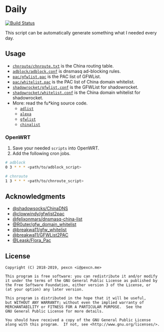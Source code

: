 # Daily

[![Build Status](https://travis-ci.org/pexcn/daily.svg?branch=master)](https://travis-ci.org/pexcn/daily)

This script can be automatically generate something what I needed every day.

## Usage

- [`chnroute/chnroute.txt`](https://pexcn.me/daily/chnroute/chnroute.txt) is the China routing table.
- [`adblock/adblock.conf`](https://pexcn.me/daily/adblock/adblock.conf) is dnsmasq ad-blocking rules.
- [`pac/gfwlist.pac`](https://pexcn.me/daily/pac/gfwlist.pac) is the PAC list of GFWList.
- [`pac/whitelist.pac`](https://pexcn.me/daily/pac/whitelist.pac) is the PAC list of China domain whitelist.
- [`shadowrocket/gfwlist.conf`](https://pexcn.me/daily/shadowrocket/gfwlist.conf) is the GFWList for shadowrocket.
- [`shadowrocket/whitelist.conf`](https://pexcn.me/daily/shadowrocket/whitelist.conf) is the China domain whitelist for shadowrocket.
- More: read the fu*king source code.
  - [`adlist`](https://github.com/pexcn/daily/tree/gh-pages/adlist)
  - [`alexa`](https://github.com/pexcn/daily/tree/gh-pages/alexa)
  - [`gfwlist`](https://github.com/pexcn/daily/tree/gh-pages/gfwlist)
  - [`chinalist`](https://github.com/pexcn/daily/tree/gh-pages/chinalist)

### OpenWRT

1. Save your needed `scripts` into OpenWRT.
2. Add the following cron jobs.

```bash
# adblock
0 3 * * * <path/to/adblock_script>

# chnroute
1 3 * * * <path/to/chnroute_script>
```

## Acknowledgments

- [@shadowsocks/ChinaDNS](https://github.com/shadowsocks/ChinaDNS)
- [@clowwindy/gfwlist2pac](https://github.com/clowwindy/gfwlist2pac)
- [@felixonmars/dnsmasq-china-list](https://github.com/felixonmars/dnsmasq-china-list)
- [@R0uter/gfw_domain_whitelist](https://github.com/R0uter/gfw_domain_whitelist)
- [@breakwa11/gfw_whitelist](https://github.com/breakwa11/gfw_whitelist)
- [@breakwa11/GFWList2PAC](https://github.com/breakwa11/GFWList2PAC)
- [@Leask/Flora_Pac](https://github.com/Leask/Flora_Pac)

## License

```
Copyright (C) 2018-2019, pexcn <i@pexcn.me>

This program is free software: you can redistribute it and/or modify
it under the terms of the GNU General Public License as published by
the Free Software Foundation, either version 3 of the License, or
(at your option) any later version.

This program is distributed in the hope that it will be useful,
but WITHOUT ANY WARRANTY; without even the implied warranty of
MERCHANTABILITY or FITNESS FOR A PARTICULAR PURPOSE.  See the
GNU General Public License for more details.

You should have received a copy of the GNU General Public License
along with this program.  If not, see <http://www.gnu.org/licenses/>.
```
